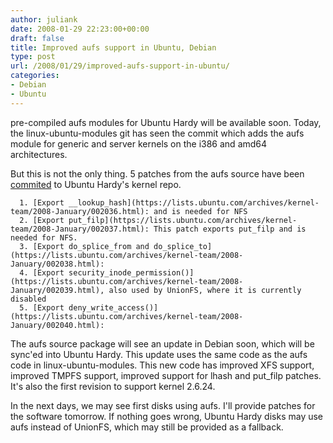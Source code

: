 ```yaml
---
author: juliank
date: 2008-01-29 22:23:00+00:00
draft: false
title: Improved aufs support in Ubuntu, Debian
type: post
url: /2008/01/29/improved-aufs-support-in-ubuntu/
categories:
- Debian
- Ubuntu
---
```


pre-compiled aufs modules for Ubuntu Hardy will be available soon. Today, the linux-ubuntu-modules git has seen the commit which adds the aufs module for generic and server kernels on the i386 and amd64 architectures.

But this is not the only thing. 5 patches from the aufs source have been [commited](http://kernel.ubuntu.com/git?p=ubuntu/ubuntu-hardy.git;a=commitdiff;h=3102668b1141ae9fd52ad869e48efa2128fa16d6) to Ubuntu Hardy's kernel repo.



	  1. [Export __lookup_hash](https://lists.ubuntu.com/archives/kernel-team/2008-January/002036.html): and is needed for NFS
	  2. [Export put_filp](https://lists.ubuntu.com/archives/kernel-team/2008-January/002037.html): This patch exports put_filp and is needed for NFS.
	  3. [Export do_splice_from and do_splice_to](https://lists.ubuntu.com/archives/kernel-team/2008-January/002038.html):
	  4. [Export security_inode_permission()](https://lists.ubuntu.com/archives/kernel-team/2008-January/002039.html), also used by UnionFS, where it is currently disabled
	  5. [Export deny_write_access()](https://lists.ubuntu.com/archives/kernel-team/2008-January/002040.html):

The aufs source package will see an update in Debian soon, which will be sync'ed into Ubuntu Hardy. This update uses the same code as the aufs code in linux-ubuntu-modules. This new code has improved XFS support, improved TMPFS support, improved support for lhash and put_filp patches. It's also the first revision to support kernel 2.6.24.

In the next days, we may see first disks using aufs. I'll provide patches for the software tomorrow. If nothing goes wrong, Ubuntu Hardy disks may use aufs instead of UnionFS, which may still be provided as a fallback.
